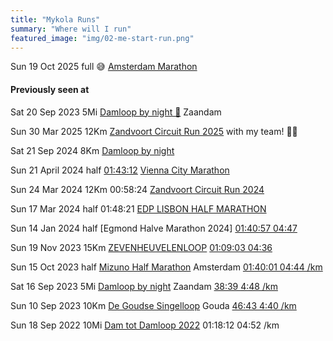 ```yaml
---
title: "Mykola Runs"
summary: "Where will I run"
featured_image: "img/02-me-start-run.png"
---
```



Sun 19 Oct 2025 full 😅 [Amsterdam Marathon](https://www.tcsamsterdammarathon.eu/)

#### Previously seen at 

Sat 20 Sep 2023 5Mi [Damloop by night 🌃](https://www.damloop.com/5-miles) Zaandam

Sun 30 Mar 2025 12Km [Zandvoort Circuit Run 2025](https://www.zandvoortcircuitrun.nl/) with my team! 👫👫

Sat 21 Sep 2024 8Km [Damloop by night](https://www.nndamloop.nl/)

Sun 21 April 2024 half [01:43:12](https://vienna.r.mikatiming.de/2024/detail/HML_HCH8OHST20A/19928) [Vienna City Marathon](https://www.vienna-marathon.com)

Sun 24 Mar 2024 12Km 00:58:24 [Zandvoort Circuit Run 2024](https://results.sporthive.com/events/7174316437847681024/races/488854/bib/4267)

Sun 17 Mar 2024 half 01:48:21 [EDP LISBON HALF MARATHON](https://results.sporthive.com/events/7142907578304137472/races/487965/bib/1307)

Sun 14 Jan 2024 half [Egmond Halve Marathon 2024] [01:40:57 04:47](https://results.sporthive.com/events/7150193505105825792/races/488107/bib/8217)

Sun 19 Nov 2023 15Km [ZEVENHEUVELENLOOP](https://www.nnzevenheuvelenloop.nl)  [01:09:03 04:36](https://results.sporthive.com/events/7127316430828080384/races/487562/bib/16365)

Sun 15 Oct 2023 half [Mizuno Half Marathon](https://www.tcsamsterdammarathon.eu/mizuno-half-marathon) Amsterdam [01:40:01 04:44 /km](https://results.sporthive.com/events/7117550207329210624/races/487270/bib/40158)

Sat 16 Sep 2023 5Mi [Damloop by night](https://www.damloop.com/5-miles) Zaandam [38:39 4:48 /km](https://results.sporthive.com/events/7107378500659252480/races/486909/bib/57926)

Sun 10 Sep 2023 10Km [De Goudse Singelloop](https://www.singelloop.nl) Gouda [46:43 4:40 /km](https://www.athlinks.com/event/372410/results/Event/1060668/Course/2400213/Bib/2784)

Sun 18 Sep 2022 10Mi [Dam tot Damloop 2022](https://results.sporthive.com/events/6975382507753810176/races/483256/bib/35104) 01:18:12 04:52 /km